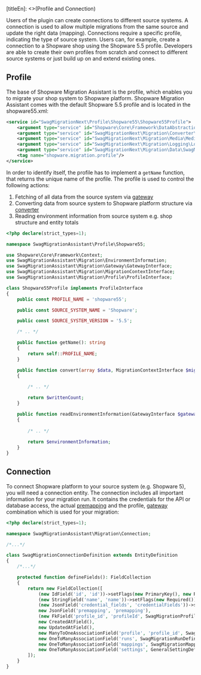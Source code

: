 [titleEn]: <>(Profile and Connection)

Users of the plugin can create connections to different source systems.
A connection is used to allow multiple migrations from the same source and update the right data (mapping).
Connections require a specific profile, indicating the type of source system.
Users can, for example, create a connection to a Shopware shop using the Shopware 5.5 profile.
Developers are able to create their own profiles from scratch and connect to different source systems or just build up on and extend existing ones.

## Profile
The base of Shopware Migration Assistant is the profile, which enables you to migrate your shop system to Shopware platform.
Shopware Migration Assistant comes with the default Shopware 5.5 profile and is located in the shopware55.xml:

```xml
<service id="SwagMigrationNext\Profile\Shopware55\Shopware55Profile">
    <argument type="service" id="Shopware\Core\Framework\DataAbstractionLayer\Write\EntityWriter"/>
    <argument type="service" id="SwagMigrationNext\Migration\Converter\ConverterRegistry"/>
    <argument type="service" id="SwagMigrationNext\Migration\Media\MediaFileService"/>
    <argument type="service" id="SwagMigrationNext\Migration\Logging\LoggingService"/>
    <argument type="service" id="SwagMigrationNext\Migration\Data\SwagMigrationDataDefinition"/>
    <tag name="shopware.migration.profile"/>
</service>
```

In order to identify itself, the profile has to implement a `getName` function, that returns the unique name of the profile.
The profile is used to control the following actions:
1. Fetching of all data from the source system via [gateway](./060-gateway-and-reader.md)
2. Converting data from source system to Shopware platform structure via [converter](./070-converter-and-mapping.md)
3. Reading environment information from source system e.g. shop structure and entity totals

```php
<?php declare(strict_types=1);

namespace SwagMigrationAssistant\Profile\Shopware55;

use Shopware\Core\Framework\Context;
use SwagMigrationAssistant\Migration\EnvironmentInformation;
use SwagMigrationAssistant\Migration\Gateway\GatewayInterface;
use SwagMigrationAssistant\Migration\MigrationContextInterface;
use SwagMigrationAssistant\Migration\Profile\ProfileInterface;

class Shopware55Profile implements ProfileInterface
{
    public const PROFILE_NAME = 'shopware55';

    public const SOURCE_SYSTEM_NAME = 'Shopware';

    public const SOURCE_SYSTEM_VERSION = '5.5';

    /* .. */

    public function getName(): string
    {
        return self::PROFILE_NAME;
    }

    public function convert(array $data, MigrationContextInterface $migrationContext, Context $context): int
    {
        
        /* .. */

        return $writtenCount;
    }

    public function readEnvironmentInformation(GatewayInterface $gateway, MigrationContextInterface $migrationContext): EnvironmentInformation
    {
        
        /* .. */
        
        return $environmentInformation;
    }
}
```

## Connection
To connect Shopware platform to your source system (e.g. Shopware 5), you will need a connection entity. The connection
includes all important information for your migration run. It contains the credentials for the API or database access,
the actual [premapping](./050-premapping.md) and the profile, [gateway](./060-gateway-and-reader.md) combination which is used for your migration:

 ```php
 <?php declare(strict_types=1);
 
 namespace SwagMigrationAssistant\Migration\Connection;
 
 /*...*/
 
 class SwagMigrationConnectionDefinition extends EntityDefinition
 {
     /*...*/
 
     protected function defineFields(): FieldCollection
     {
         return new FieldCollection([
             (new IdField('id', 'id'))->setFlags(new PrimaryKey(), new Required()),
             (new StringField('name', 'name'))->setFlags(new Required()),
             (new JsonField('credential_fields', 'credentialFields'))->setFlags(new WriteProtected(MigrationContext::SOURCE_CONTEXT)),
             new JsonField('premapping', 'premapping'),
             (new FkField('profile_id', 'profileId', SwagMigrationProfileDefinition::class))->setFlags(new Required()),
             new CreatedAtField(),
             new UpdatedAtField(),
             new ManyToOneAssociationField('profile', 'profile_id', SwagMigrationProfileDefinition::class, 'id', true),
             new OneToManyAssociationField('runs', SwagMigrationRunDefinition::class, 'connection_id'),
             new OneToManyAssociationField('mappings', SwagMigrationMappingDefinition::class, 'connection_id'),
             new OneToManyAssociationField('settings', GeneralSettingDefinition::class, 'selected_connection_id'),
         ]);
     }
 }
 ```